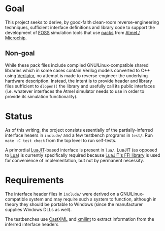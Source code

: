 # Goal
This project seeks to derive, by good-faith clean-room reverse-engineering
techniques, sufficient interface definitions and library code to support the
development of [FOSS](http://freeopensourcesoftware.org) simulation tools that
use [packs](https://www.keil.com/pack/doc/CMSIS/Pack/html/packFormat.html) from
[Atmel / Microchip](http://packs.download.atmel.com).

## Non-goal
While these pack files include compiled GNU/Linux-compatible shared libraries
which in some cases contain Verilog models converted to C++ using
[Verilator](https://www.veripool.org/wiki/verilator), no attempt is made to
reverse-engineer the underlying hardware description. Instead, the intent is
to provide header and library files sufficient to `dlopen()` the library and
usefully call its public interfaces (i.e. whatever interfaces the Atmel
simulator needs to use in order to provide its simulation functionality).

# Status
As of this writing, the project consists essentially of the partially-inferred
interface heaers in `include/` and a few testbench programs in `test/`. Run
`make -C test check` from the top level to run self-tests.

A primordial [LuaJIT](http://luajit.org)-based interface is present in `lua/`.
LuaJIT (as opposed to [Lua](http://www.lua.org)) is currently specifically
required because [LuaJIT's FFI library](http://luajit.org/ext_ffi.html) is used
for convenience of implementation, but not by permanent necessity.

# Requirements
The interface header files in `include/` were derived on a GNU/Linux-compatible
system and may require such a system to function, although in theory they
should be portable to Windows (since the manufacturer supplies Windows DLLs as
well).

The testbenches use [CastXML](https://github.com/CastXML/CastXML) and
[xmllint](http://xmlsoft.org/xmllint.html) to extract information from the
inferred interface headers.
